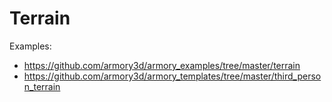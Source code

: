 # Terrain

Examples:
 - https://github.com/armory3d/armory_examples/tree/master/terrain
 - https://github.com/armory3d/armory_templates/tree/master/third_person_terrain
